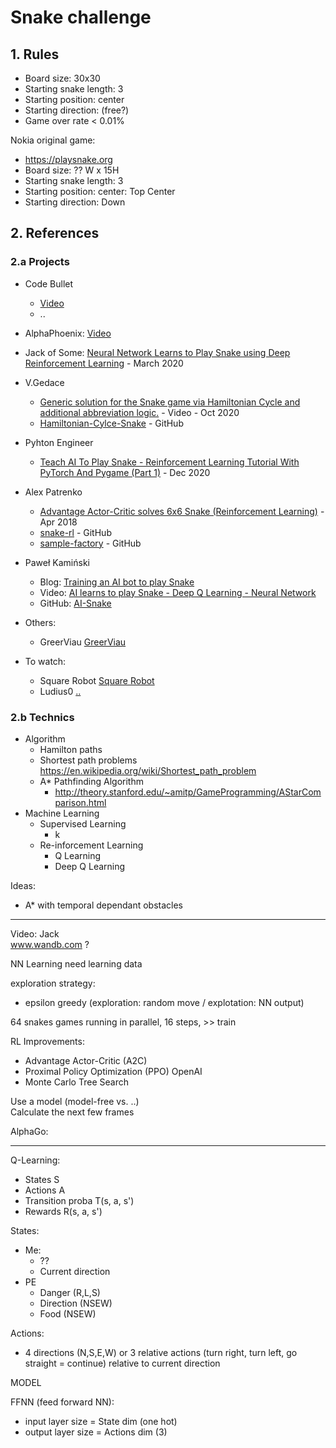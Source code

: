 # Snake challenge 

## 1. Rules

* Board size: 30x30  
* Starting snake length: 3 
* Starting position: center  
* Starting direction: (free?)
* Game over rate < 0.01%

Nokia original game:
* https://playsnake.org
* Board size: ?? W x 15H
* Starting snake length: 3 
* Starting position: center: Top Center 
* Starting direction: Down


## 2. References

### 2.a Projects

* Code Bullet
    * [Video](https://www.youtube.com/watch?v=3bhP7zulFfY&ab_channel=CodeBullet)
    * ..
* AlphaPhoenix: [Video](https://www.youtube.com/watch?v=TOpBcfbAgPg&ab_channel=AlphaPhoenix)
* Jack of Some: [Neural Network Learns to Play Snake using Deep Reinforcement Learning](https://www.youtube.com/watch?v=i0Pkgtbh1xw) - March 2020
* V.Gedace  
    * [Generic solution for the Snake game via Hamiltonian Cycle and additional abbreviation logic.](https://www.youtube.com/watch?v=UI_I6sJXaJw&t=45s&ab_channel=V.Gedace) - Video - Oct 2020  
    * [Hamiltonian-Cylce-Snake](https://github.com/UweR70/Hamiltonian-Cylce-Snake) - GitHub
* Pyhton Engineer
    * [Teach AI To Play Snake - Reinforcement Learning Tutorial With PyTorch And Pygame (Part 1)](https://www.youtube.com/watch?v=PJl4iabBEz0&ab_channel=PythonEngineer) - Dec 2020
* Alex Patrenko
    * [Advantage Actor-Critic solves 6x6 Snake (Reinforcement Learning)](https://www.youtube.com/watch?v=bh_5aIqVTUY) - Apr 2018
    * [snake-rl](https://github.com/alex-petrenko/snake-rl) - GitHub
    * [sample-factory](https://github.com/alex-petrenko/sample-factory) - GitHub
* Paweł Kamiński
    * Blog: [Training an AI bot to play Snake](https://www.codeer.dev/blog/2020/05/03/ai-snake.html)
    * Video: [AI learns to play Snake - Deep Q Learning - Neural Network](https://www.youtube.com/watch?v=ozFDavKIvpk&ab_channel=Pawe%C5%82Kami%C5%84ski)
    * GitHub: [AI-Snake](https://github.com/pawelkami/AI-Snake)


* Others:
    * GreerViau [GreerViau](https://www.youtube.com/watch?v=zIkBYwdkuTk&ab_channel=GreerViau)

* To watch:
    * Square Robot [Square Robot](https://www.youtube.com/watch?v=8cdUree20j4&ab_channel=SquareRobots)
    * Ludius0 [..](https://www.youtube.com/watch?v=7Vh77YytDgg&ab_channel=ludius0)


### 2.b Technics
* Algorithm
  - Hamilton paths
  - Shortest path problems
    https://en.wikipedia.org/wiki/Shortest_path_problem
  - A* Pathfinding Algorithm
    - http://theory.stanford.edu/~amitp/GameProgramming/AStarComparison.html
* Machine Learning
  - Supervised Learning  
    - k
  - Re-inforcement Learning
    - Q Learning
    - Deep Q Learning




Ideas:  
* A* with temporal dependant obstacles

---
Video: Jack   
www.wandb.com ?

NN Learning need learning data  

exploration strategy:
- epsilon greedy (exploration: random move / explotation: NN output)



64 snakes games running in parallel, 16 steps, >> train

RL Improvements:
- Advantage Actor-Critic (A2C)
- Proximal Policy Optimization (PPO) OpenAI
- Monte Carlo Tree Search

Use a model (model-free vs. ..)  
Calculate the next few frames

AlphaGo: 

---
Q-Learning:
* States S
* Actions A
* Transition proba T(s, a, s')
* Rewards R(s, a, s')

States:
* Me:  
  - ??
  - Current direction
* PE
  - Danger (R,L,S)
  - Direction (NSEW)
  - Food (NSEW)

Actions:
- 4 directions (N,S,E,W) or 3 relative actions (turn right, turn left, go straight = continue) relative to current direction

MODEL

FFNN (feed forward NN): 
- input layer size = State dim (one hot)
- output layer size = Actions dim (3)


